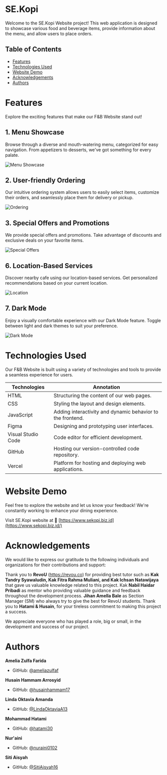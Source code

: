 # SE.Kopi

Welcome to the SE.Kopi Website project! This web application is designed to showcase various food and beverage items, provide information about the menu, and allow users to place orders.

## Table of Contents

- [Features](#features)
- [Technologies Used](#technologies-used)
- [Website Demo](#website-demo)
- [Acknowledgements](#acknowledgements)
- [Authors](#authors)

# Features

Explore the exciting features that make our F&B Website stand out!

## 1. Menu Showcase

Browse through a diverse and mouth-watering menu, categorized for easy navigation. From appetizers to desserts, we've got something for every palate.

![Menu Showcase](https://i.ibb.co/fH471mD/Menu.jpg)

## 2. User-friendly Ordering

Our intuitive ordering system allows users to easily select items, customize their orders, and seamlessly place them for delivery or pickup.

![Ordering](https://i.ibb.co/SdzsS8t/Transaction.jpg)

## 3. Special Offers and Promotions

We provide special offers and promotions. Take advantage of discounts and exclusive deals on your favorite items.

![Special Offers](https://i.ibb.co/DtJK6bk/Promotion.png)

## 6. Location-Based Services

Discover nearby cafe using our location-based services. Get personalized recommendations based on your current location.

![Location](https://i.ibb.co/K91K3Fr/Store.png)

## 7. Dark Mode

Enjoy a visually comfortable experience with our Dark Mode feature. Toggle between light and dark themes to suit your preference.

![Dark Mode](https://i.ibb.co/0FcYqVL/Darkmode.jpg)


# Technologies Used

Our F&B Website is built using a variety of technologies and tools to provide a seamless experience for users.

| Technologies | Annotation |
|----------|----------|
| HTML | Structuring the content of our web pages. | 
| CSS| Styling the layout and design elements. |
| JavaScript| Adding interactivity and dynamic behavior to the frontend. |
| Figma | Designing and prototyping user interfaces. |
| Visual Studio Code | Code editor for efficient development. |
| GitHub | Hosting our version-controlled code repository. |
| Vercel | Platform for hosting and deploying web applications. |

# Website Demo

Feel free to explore the website and let us know your feedback! We're constantly working to enhance your dining experience. 

Visit SE.Kopi website at 🚀 [https://www.sekopi.biz.id](https://www.sekopi.biz.id/)

# Acknowledgements

We would like to express our gratitude to the following individuals and organizations for their contributions and support:


Thank you to **RevoU** (https://revou.co) for providing best tutor such as **Kak Tandry Syawaludin, Kak Fitra Rahma Muliani, and Kak Ichsan Natawijaya** that gave us valuable knowledge related to this project. Kak **Nabil Haidar Pribadi** as mentor who providing valuable guidance and feedback throughout the development process. **Jihan Amella Bale** as Section Manager (SM) who always try to give the best for RevoU students. Thank you to **Hatami & Husain**, for your tireless commitment to making this project a success.

We appreciate everyone who has played a role, big or small, in the development and success of our project.

# Authors

**Amelia Zulfa Farida**
  - GitHub: [@ameliazulfaf](https://github.com/ameliazulfaf)
   
**Husain Hammam Arrosyid**
  - GitHub: [@husainhammam17](https://github.com/husainhammam17)

**Linda Oktavia Amanda**
  - GitHub: [@LindaOktaviaA13](https://github.com/LindaOktaviaA13)
  
**Mohammad Hatami**
  - GitHub: [@hatami30](https://github.com/hatami30)
  
**Nur'aini**
  - GitHub: [@nuraini0102](https://github.com/nuraini0102)
 
**Siti Aisyah**
  - GitHub: [@SitiAisyah16](https://github.com/SitiAisyah16)

